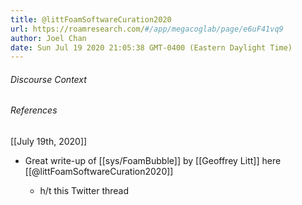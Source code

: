 ```yaml
---
title: @littFoamSoftwareCuration2020
url: https://roamresearch.com/#/app/megacoglab/page/e6uF41vq9
author: Joel Chan
date: Sun Jul 19 2020 21:05:38 GMT-0400 (Eastern Daylight Time)
---
```




###### Discourse Context



###### References

[[July 19th, 2020]]

- Great write-up of [[sys/FoamBubble]] by [[Geoffrey Litt]] here [[@littFoamSoftwareCuration2020]]

    - h/t this Twitter thread
